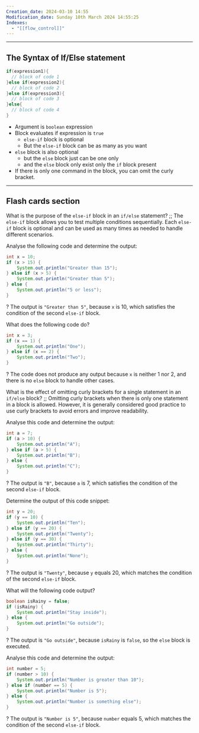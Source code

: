 ```yaml
---
Creation_date: 2024-03-10 14:55
Modification_date: Sunday 10th March 2024 14:55:25
Indexes:
  - "[[flow_control]]"
---
```


----

## The Syntax of If/Else statement

```java
if(expression1){
  // block of code 1
}else if(expression2){
  // block of code 2
}else if(expression3){
  // block of code 3
}else{
  // block of code 4
}
```

- Argument is `boolean` expression
- Block evaluates if expression is `true` 
	- `else-if` block is optional
	- But the `else-if` block can be as many as you want
- `else` block is also optional
	- but the `else` block just can be one only 
	- and the `else` block only exist only the `if` block present
- If there is only one command in the block, you can omit the curly bracket.



---
## Flash cards section

What is the purpose of the `else-if` block in an `if/else` statement? ;; The `else-if` block allows you to test multiple conditions sequentially. Each `else-if` block is optional and can be used as many times as needed to handle different scenarios.

Analyse the following code and determine the output:
```java
int x = 10;
if (x > 15) {
    System.out.println("Greater than 15");
} else if (x > 5) {
    System.out.println("Greater than 5");
} else {
    System.out.println("5 or less");
}
```
?
The output is `"Greater than 5"`, because `x` is 10, which satisfies the condition of the second `else-if` block.

What does the following code do?
```java
int x = 3;
if (x == 1) {
    System.out.println("One");
} else if (x == 2) {
    System.out.println("Two");
}
```
?
The code does not produce any output because `x` is neither 1 nor 2, and there is no `else` block to handle other cases.

What is the effect of omitting curly brackets for a single statement in an `if/else` block? ;; Omitting curly brackets when there is only one statement in a block is allowed. However, it is generally considered good practice to use curly brackets to avoid errors and improve readability.

Analyse this code and determine the output:
```java
int a = 7;
if (a > 10) {
    System.out.println("A");
} else if (a > 5) {
    System.out.println("B");
} else {
    System.out.println("C");
}
```
?
The output is `"B"`, because `a` is 7, which satisfies the condition of the second `else-if` block.

Determine the output of this code snippet:
```java
int y = 20;
if (y == 10) {
    System.out.println("Ten");
} else if (y == 20) {
    System.out.println("Twenty");
} else if (y == 30) {
    System.out.println("Thirty");
} else {
    System.out.println("None");
}
```
?
The output is `"Twenty"`, because `y` equals 20, which matches the condition of the second `else-if` block.

What will the following code output?
```java
boolean isRainy = false;
if (isRainy) {
    System.out.println("Stay inside");
} else {
    System.out.println("Go outside");
}
```
?
The output is `"Go outside"`, because `isRainy` is `false`, so the `else` block is executed.

Analyse this code and determine the output:
```java
int number = 5;
if (number > 10) {
    System.out.println("Number is greater than 10");
} else if (number == 5) {
    System.out.println("Number is 5");
} else {
    System.out.println("Number is something else");
}
```
?
The output is `"Number is 5"`, because `number` equals 5, which matches the condition of the second `else-if` block.



